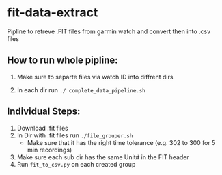 # fit-data-extract
Pipline to retreve .FIT files from garmin watch and convert then into .csv files

## How to run whole pipline:

1. Make sure to separte files via watch ID into diffrent dirs

2. In each dir run `./ complete_data_pipeline.sh`



## Individual Steps:
1. Download .fit files
2. In Dir with .fit files run `./file_grouper.sh`
    - Make sure that it has the right time tolerance (e.g. 302 to 300 for 5 min recordings)
3. Make sure each sub dir has the same Unit# in the FIT header
4. Run `fit_to_csv.py` on each created group
